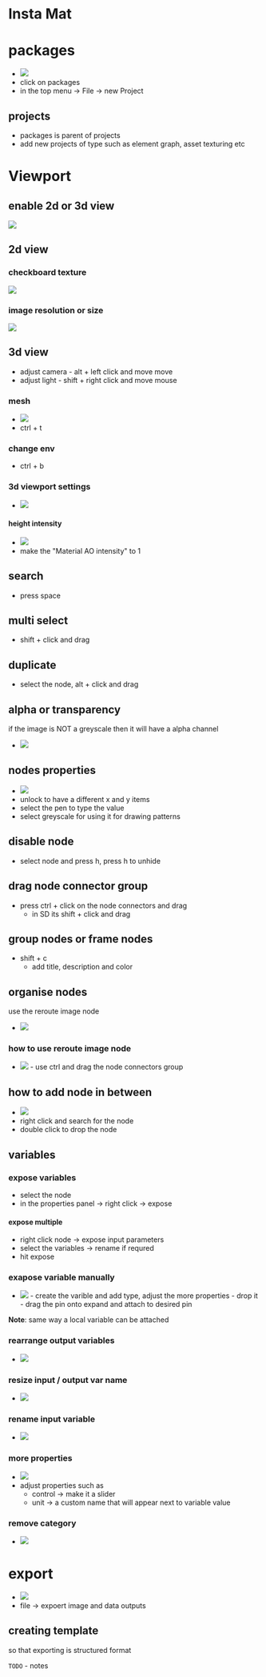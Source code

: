 # **Insta Mat**

# packages

- <img src="./images/basics/manage-packages.gif">
- click on packages
- in the top menu -> File -> new Project

## projects

- packages is parent of projects
- add new projects of type such as element graph, asset texturing etc

# Viewport

## enable 2d or 3d view

<img src="./images/basics/enable-2d-3d-view.png">

## 2d view

### checkboard texture

<img src="./images/basics/enable-disable-checkerboard-in-2d-view.gif">

### image resolution or size

<img src="./images/basics/output-2d-image-resolution.png">

## 3d view

- adjust camera - alt + left click and move move
- adjust light - shift + right click and move mouse

### mesh

- <img src="./images/basics/change-3d-view-rendered-mesh.png">
- ctrl + t

### change env

- ctrl + b

### 3d viewport settings

- <img src="./images/basics/open-viewport-settings.png">

#### height intensity

- <img src="./images/basics/height-intensity-view-settings.png">
- make the "Material AO intensity" to 1

## search

- press space

## multi select

- shift + click and drag

## duplicate

- select the node, alt + click and drag

## alpha or transparency

if the image is NOT a greyscale then it will have a alpha channel

- <img src="./images/basics/alpha-channel.png">

## nodes properties

- <img src="./images/basics/node-properties-basics.png">
- unlock to have a different x and y items
- select the pen to type the value
- select greyscale for using it for drawing patterns

## disable node

- select node and press h, press h to unhide

## drag node connector group

- press ctrl + click on the node connectors and drag
  - in SD its shift + click and drag

## group nodes or frame nodes

- shift + c
  - add title, description and color

## organise nodes

use the reroute image node

- <img src="./images/basics/reroute-node.png">

### how to use reroute image node

- <img src="./images/basics/how-to-use-reroute-image-node.gif">
    - use ctrl and drag the node connectors group

## how to add node in between

- <img src="./images/basics/add-node-on-connector.gif">
- right click and search for the node
- double click to drop the node

## variables

### expose variables

- select the node
- in the properties panel -> right click -> expose

#### expose multiple

- right click node -> expose input parameters
- select the variables -> rename if requred
- hit expose

### exapose variable manually

- <img src="./images/basics/expose-var-attach-manually.gif">
  - create the varible and add type, adjust the more properties
  - drop it
  - drag the pin onto expand and attach to desired pin

**Note**: same way a local variable can be attached

### rearrange output variables

- <img src="./images/basics/rearrange-output-vars.gif">

### resize input / output var name

- <img src="./images/basics/resize-input-var-names.gif">

### rename input variable

- <img src="./images/basics/rename-vars.gif">

### more properties

- <img src="./images/basics/var-more-properties.gif">
- adjust properties such as
  - control -> make it a slider
  - unit -> a custom name that will appear next to variable value

### remove category

- <img src="./images/basics/var-more-prop-remove-category.gif">

# export

- <img src="./images/basics/export-material-menu.gif">
- file -> expoert image and data outputs

## creating template

so that exporting is structured format

`TODO` - notes
